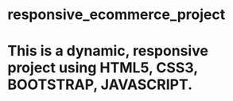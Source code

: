 # responsive_ecommerce_project
# This is a dynamic, responsive project using HTML5, CSS3, BOOTSTRAP, JAVASCRIPT.
